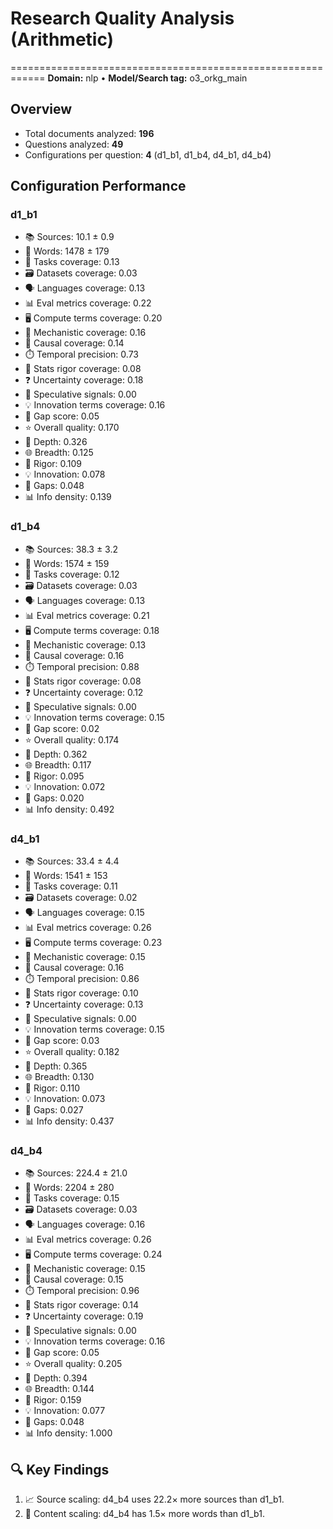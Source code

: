 # Research Quality Analysis (Arithmetic)
============================================================
**Domain:** nlp  •  **Model/Search tag:** o3_orkg_main

## Overview
- Total documents analyzed: **196**
- Questions analyzed: **49**
- Configurations per question: **4** (d1_b1, d1_b4, d4_b1, d4_b4)

## Configuration Performance

### d1_b1
- 📚 Sources: 10.1 ± 0.9
- 📝 Words: 1478 ± 179
- 🧭 Tasks coverage: 0.13
- 🗃️ Datasets coverage: 0.03
- 🗣️ Languages coverage: 0.13
- 📊 Eval metrics coverage: 0.22
- 🖥️ Compute terms coverage: 0.20
- 🔬 Mechanistic coverage: 0.16
- 🔗 Causal coverage: 0.14
- ⏱️ Temporal precision: 0.73
- 📐 Stats rigor coverage: 0.08
- ❓ Uncertainty coverage: 0.18
- 💭 Speculative signals: 0.00
- 💡 Innovation terms coverage: 0.16
- 🧩 Gap score: 0.05
- ⭐ Overall quality: 0.170
- 🎯 Depth: 0.326
- 🌐 Breadth: 0.125
- 🔬 Rigor: 0.109
- 💡 Innovation: 0.078
- 🧩 Gaps: 0.048
- 📊 Info density: 0.139

### d1_b4
- 📚 Sources: 38.3 ± 3.2
- 📝 Words: 1574 ± 159
- 🧭 Tasks coverage: 0.12
- 🗃️ Datasets coverage: 0.03
- 🗣️ Languages coverage: 0.13
- 📊 Eval metrics coverage: 0.21
- 🖥️ Compute terms coverage: 0.18
- 🔬 Mechanistic coverage: 0.13
- 🔗 Causal coverage: 0.16
- ⏱️ Temporal precision: 0.88
- 📐 Stats rigor coverage: 0.08
- ❓ Uncertainty coverage: 0.12
- 💭 Speculative signals: 0.00
- 💡 Innovation terms coverage: 0.15
- 🧩 Gap score: 0.02
- ⭐ Overall quality: 0.174
- 🎯 Depth: 0.362
- 🌐 Breadth: 0.117
- 🔬 Rigor: 0.095
- 💡 Innovation: 0.072
- 🧩 Gaps: 0.020
- 📊 Info density: 0.492

### d4_b1
- 📚 Sources: 33.4 ± 4.4
- 📝 Words: 1541 ± 153
- 🧭 Tasks coverage: 0.11
- 🗃️ Datasets coverage: 0.02
- 🗣️ Languages coverage: 0.15
- 📊 Eval metrics coverage: 0.26
- 🖥️ Compute terms coverage: 0.23
- 🔬 Mechanistic coverage: 0.15
- 🔗 Causal coverage: 0.16
- ⏱️ Temporal precision: 0.86
- 📐 Stats rigor coverage: 0.10
- ❓ Uncertainty coverage: 0.13
- 💭 Speculative signals: 0.00
- 💡 Innovation terms coverage: 0.15
- 🧩 Gap score: 0.03
- ⭐ Overall quality: 0.182
- 🎯 Depth: 0.365
- 🌐 Breadth: 0.130
- 🔬 Rigor: 0.110
- 💡 Innovation: 0.073
- 🧩 Gaps: 0.027
- 📊 Info density: 0.437

### d4_b4
- 📚 Sources: 224.4 ± 21.0
- 📝 Words: 2204 ± 280
- 🧭 Tasks coverage: 0.15
- 🗃️ Datasets coverage: 0.03
- 🗣️ Languages coverage: 0.16
- 📊 Eval metrics coverage: 0.26
- 🖥️ Compute terms coverage: 0.24
- 🔬 Mechanistic coverage: 0.15
- 🔗 Causal coverage: 0.15
- ⏱️ Temporal precision: 0.96
- 📐 Stats rigor coverage: 0.14
- ❓ Uncertainty coverage: 0.19
- 💭 Speculative signals: 0.00
- 💡 Innovation terms coverage: 0.16
- 🧩 Gap score: 0.05
- ⭐ Overall quality: 0.205
- 🎯 Depth: 0.394
- 🌐 Breadth: 0.144
- 🔬 Rigor: 0.159
- 💡 Innovation: 0.077
- 🧩 Gaps: 0.048
- 📊 Info density: 1.000

## 🔍 Key Findings
1. 📈 Source scaling: d4_b4 uses 22.2× more sources than d1_b1.
2. 📝 Content scaling: d4_b4 has 1.5× more words than d1_b1.